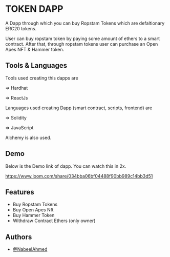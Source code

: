 
# TOKEN DAPP

A Dapp through which you can buy Ropstam Tokens which are defaltionary ERC20 tokens. 

User can buy ropstam token by paying some amount of ethers to a smart contract. After that, through ropstam tokens user can purchase an Open Apes NFT & Hammer token.




## Tools & Languages
Tools used creating this dapps are

=> Hardhat

=> ReactJs

Languages used creating Dapp (smart contract, scripts, frontend) are

=> Solidity

=> JavaScript

Alchemy is also used.
## Demo

Below is the Demo link of dapp. You can watch this in 2x.

https://www.loom.com/share/034bba06bf04488f90bb989c14bb3d51




## Features

- Buy Ropstam Tokens
- Buy Open Apes Nft
- Buy Hammer Token
- Withdraw Contract Ethers (only owner)



## Authors

- [@NabeelAhmed](https://www.github.com/rajanabeeltasaddaq)
